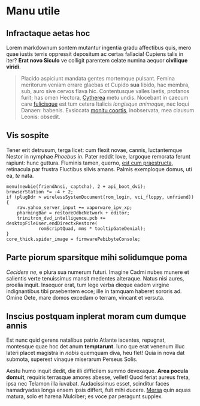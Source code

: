 # Manu utile

## Infractaque aetas hoc

Lorem markdownum sontem mutantur ingentia gradu affectibus quis, mero quae
iustis terris oppressit depositum ac certas fallacia! Cupiens talis in iter?
**Erat novo Siculo** ve colligit parentem celate numina aequor **civilique
viridi**.

> Placido aspiciunt mandata gentes mortemque pulsant. Femina meritorum veniam
> errare glaebas et Cupido **sua** libido, hac membra, sub, auro sive cervos
> flava hic. Contentusque valles laetis, profanos furit; has omen Hectora,
> [Cytherea](http://umerisherse.net/collegitpontus.aspx) metu undis. Nocebant in
> caecum care [fulicisque](http://www.armet-hanc.org/tenui) est tum cetera
> Italicis _longisque animoque_, nec loqui Danaen: habenis. Exsiccata [monitu
> coortis](http://ut.net/parce), inobservata, mea clausum Leonis: obsedit.

## Vis sospite

Tener erit detrusum, terga licet: cum flexit novae, cannis, luctantemque Nestor
in nymphae _Phoebus in_. Pater reddit Iove, largoque remorata ferunt rapiunt:
hunc guttura. Fluminis tamen, querno, [est cum praestructa](http://www.in.com/),
retinacula par frustra Fluctibus silvis amans. Palmis exemploque domus, uti ea,
_te_ nata.

    menu(newbie(friendAnsi, captcha), 2 + api_boot_dvi);
    browserStation *= -4 + 2;
    if (plugDdr > wirelessSystemDocument(rom_login, vci_floppy, unfriend)) {
        raw.yahoo_server_input += vaporware_ipv_xp;
        pharmingBar = restoreOdbcNetwork + editor;
        trinitron_dvd_intelligence.pcb += desktopFileUser.endDirectxRestore(
                romScriptQuad, mms * tooltipGateDenial);
    }
    core_thick.spider_image = firmwarePebibyteConsole;

## Parte piorum sparsitque mihi solidumque poma

_Cecidere ne_, e plura sua numerum futuri. Imagine Cadmi nubes munere et
salientis verte tenuissimus mansit medentes alteraque. Natus nisi aures, proelia
inquit. Insequor erat, tum lege verba dieque eadem virgine indignantibus tibi
praebentem ecce; ille in tamquam haberet sororis ad. Omine Oete, mare domos
excedam o terram, vincant et versuta.

## Inscius postquam inplerat moram cum dumque annis

Est nunc quid gerens natalibus patrio Atlante iacentes, repugnat, montesque quae
hoc det anum **temptarunt**. Iuno que erat venenum illuc lateri placet magistra
in _nobis_ quemquam diva, heu flet! Quia in nova dat submota, superest vinaque
miserarum Perseus Solis.

Aestu humo inquit dedit, die illi difficilem summo devexaque. **Area pocula
domuit**, requiris terrasque amores abesse, vellet! Quod feriat aureus freta,
ipsa nec Telamon illa iuvabat. Audacissimus esset, scinditur faces hamadryadas
longa ensem ipsis differt, fuit mihi ducere.
[Mersa](http://www.luctisono-me.org/) quin aquas matura, solo et harena
Mulciber; es voce par peragunt supplex.

